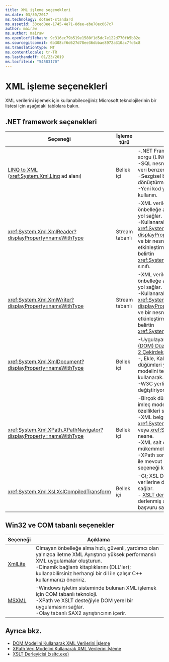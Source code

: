```yaml
---
title: XML işleme seçenekleri
ms.date: 03/30/2017
ms.technology: dotnet-standard
ms.assetid: 33ced8ee-1745-4e71-8dee-ebe70ec067c7
author: mairaw
ms.author: mairaw
ms.openlocfilehash: 9c316ec79b519e1580f1d5dc7e122d770fb5b82e
ms.sourcegitcommit: 6b308cf6d627d78ee36dbbae8972a310ac7fd6c8
ms.translationtype: MT
ms.contentlocale: tr-TR
ms.lasthandoff: 01/23/2019
ms.locfileid: "54583170"
---
```

# <a name="xml-processing-options"></a>XML işleme seçenekleri
XML verilerini işlemek için kullanabileceğiniz Microsoft teknolojilerinin bir listesi için aşağıdaki tablolara bakın.  
  
## <a name="net-framework-options"></a>.NET framework seçenekleri  
  
|**Seçeneği**|**İşleme türü**|**Açıklama**|  
|----------------|-------------------------|---------------------|  
|[LINQ to XML](https://msdn.microsoft.com/library/f0fe21e9-ee43-4a55-b91a-0800e5782c13) <br />(<xref:System.Xml.Linq> ad alanı)|Bellek içi|-.NET Framework Language-Integrated sorgu (LINQ) teknolojisini temel alan.<br />-SQL nesneleri, ilişkisel veriler ve XML veri benzer sorgu deneyimi sağlar.<br />-Sezgisel belge oluşturma ve dönüştürme özelliklerini sağlar.<br />-Yeni kod yazıyorsanız, bu seçeneği kullanın.|  
|<xref:System.Xml.XmlReader?displayProperty=nameWithType>|Stream tabanlı|-XML verilerine erişmek için hızlı, önbelleğe alınmamış, yalnızca iletme bir yol sağlar.<br />-Kullanarak nesne oluşturabilirsiniz <xref:System.Xml.XmlReader.Create%2A?displayProperty=nameWithType> yöntemi ve bir nesne üzerinde kullanarak etkinleştirmek için özellik kümesini belirtin <xref:System.Xml.XmlReaderSettings> sınıfı.|  
|<xref:System.Xml.XmlWriter?displayProperty=nameWithType>|Stream tabanlı|-XML verileri oluşturmak için hızlı, önbelleğe alınmamış, yalnızca iletme bir yol sağlar.<br />-Kullanarak nesne oluşturabilirsiniz <xref:System.Xml.XmlWriter.Create%2A?displayProperty=nameWithType> yöntemi ve bir nesne üzerinde kullanarak etkinleştirmek için özellik kümesini belirtin <xref:System.Xml.XmlWriterSettings> sınıfı.|  
|<xref:System.Xml.XmlDocument?displayProperty=nameWithType>|Bellek içi|-Uygulayan [W3C belge nesne modeli (DOM) Düzey 1 çekirdek](https://www.w3.org/TR/REC-DOM-Level-1/level-one-core.html) ve [DOM düzeyi 2 Çekirdek](https://www.w3.org/TR/DOM-Level-2-Core/) öneriler.<br />-, Ekle, Kaldır, oluşturup düzenleyebilir düğümleri yöntemleri ve tanıdık DOM modelini temel alan özelliklerini kullanarak.<br />-W3C yerli kullanan mevcut kodu değiştiriyorsanız bu seçeneği kullanın|  
|<xref:System.Xml.XPath.XPathNavigator?displayProperty=nameWithType>|Bellek içi|-Birçok düzenleme seçeneklerini ve imleç modelini kullanarak gezinti özellikleri sunar.<br />-XML belgeleri yer almalıdır içinde bir <xref:System.Xml.XPath.XPathDocument> veya <xref:System.Xml.XmlDocument> nesne.<br />-XML salt okunur işlenmesi için mükemmel bir performans sağlar.<br />-XPath sorguları veya XSLT dönüşümleri ile mevcut kodu değiştiriliyorsa bu seçeneği kullanın.|  
|<xref:System.Xml.Xsl.XslCompiledTransform>|Bellek içi|-Gt; XSL Dönüşümleri kullanarak XML verilerine dönüştürme için seçenekler sağlar.<br />- [XSLT derleyicisi (xsltc.exe)](../../../../docs/standard/data/xml/xslt-compiler-xsltc-exe.md) önceden derlenmiş uygulamanızı dönüşümlerini başvuru sağlar.|  
  
## <a name="win32-and-com-based-options"></a>Win32 ve COM tabanlı seçenekler  
  
|**Seçeneği**|**Açıklama**|  
|----------------|---------------------|  
|[XmlLite](https://msdn.microsoft.com/library/ms752872.aspx)|Olmayan önbelleğe alma hızlı, güvenli, yardımcı olan yalnızca iletme XML Ayrıştırıcı yüksek performanslı XML uygulamalar oluşturun.<br />-Dinamik bağlantı kitaplıklarını (DLL'ler); kullanabilirsiniz herhangi bir dil ile çalışır C++ kullanmanızı öneririz.|  
|[MSXML](https://msdn.microsoft.com/library/ms763742.aspx)|-Windows işletim sisteminde bulunan XML işlemek için COM tabanlı teknoloji.<br />-XPath ve XSLT desteğiyle DOM yerel bir uygulamasını sağlar.<br />-Olay tabanlı SAX2 ayrıştırıcının içerir.|  
  
## <a name="see-also"></a>Ayrıca bkz.

- [DOM Modelini Kullanarak XML Verilerini İşleme](../../../../docs/standard/data/xml/process-xml-data-using-the-dom-model.md)
- [XPath Veri Modelini Kullanarak XML Verilerini İşleme](../../../../docs/standard/data/xml/process-xml-data-using-the-xpath-data-model.md)
- [XSLT Derleyicisi (xsltc.exe)](../../../../docs/standard/data/xml/xslt-compiler-xsltc-exe.md)
